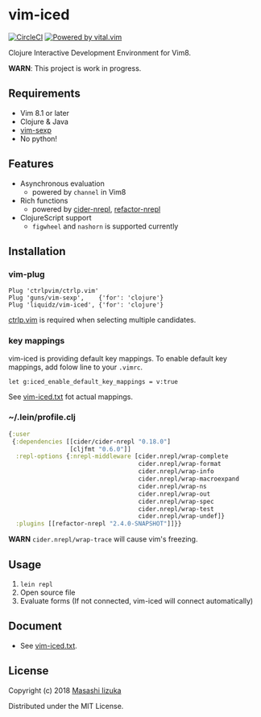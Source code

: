 # vim-iced
[![CircleCI](https://circleci.com/gh/liquidz/vim-iced.svg?style=svg)](https://circleci.com/gh/liquidz/vim-iced)
[![Powered by vital.vim](https://img.shields.io/badge/powered%20by-vital.vim-80273f.svg)](https://github.com/vim-jp/vital.vim)

Clojure Interactive Development Environment for Vim8.

**WARN**: This project is work in progress.

## Requirements

 * Vim 8.1 or later
 * Clojure & Java
 * [vim-sexp](https://github.com/guns/vim-sexp)
 * No python!

## Features

 * Asynchronous evaluation
   * powered by `channel` in Vim8
 * Rich functions
   * powered by [cider-nrepl](https://github.com/clojure-emacs/cider-nrepl), [refactor-nrepl](https://github.com/clojure-emacs/refactor-nrepl)
 * ClojureScript support
   * `figwheel` and `nashorn` is supported currently

## Installation

### vim-plug

```
Plug 'ctrlpvim/ctrlp.vim'
Plug 'guns/vim-sexp',    {'for': 'clojure'}
Plug 'liquidz/vim-iced', {'for': 'clojure'}
```

[ctrlp.vim](https://github.com/ctrlpvim/ctrlp.vim) is required when selecting multiple candidates.

### key mappings

vim-iced is providing default key mappings.
To enable default key mappings, add folow line to your `.vimrc`.

```
let g:iced_enable_default_key_mappings = v:true
```

See [vim-iced.txt](./doc/vim-iced.txt) fot actual mappings.

### ~/.lein/profile.clj

```clj
{:user
 {:dependencies [[cider/cider-nrepl "0.18.0"]
                 [cljfmt "0.6.0"]]
  :repl-options {:nrepl-middleware [cider.nrepl/wrap-complete
                                    cider.nrepl/wrap-format
                                    cider.nrepl/wrap-info
                                    cider.nrepl/wrap-macroexpand
                                    cider.nrepl/wrap-ns
                                    cider.nrepl/wrap-out
                                    cider.nrepl/wrap-spec
                                    cider.nrepl/wrap-test
                                    cider.nrepl/wrap-undef]}
  :plugins [[refactor-nrepl "2.4.0-SNAPSHOT"]]}}
```

**WARN** `cider.nrepl/wrap-trace` will cause vim's freezing.

## Usage

  1. `lein repl`
  2. Open source file
  3. Evaluate forms (If not connected, vim-iced will connect automatically)

## Document

  * See [vim-iced.txt](./doc/vim-iced.txt).

## License

Copyright (c) 2018 [Masashi Iizuka](http://twitter.com/uochan)

Distributed under the MIT License.
